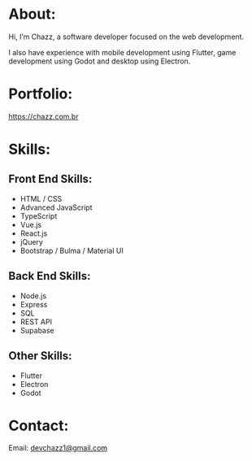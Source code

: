# About:
Hi, I’m Chazz, a software developer focused on the web development.

I also have experience with mobile development using Flutter, game development using Godot and desktop using Electron. 

# Portfolio:
https://chazz.com.br

# Skills:
## Front End Skills:
- HTML / CSS
- Advanced JavaScript
- TypeScript
- Vue.js
- React.js
- jQuery 
- Bootstrap / Bulma / Material UI
## Back End Skills:
- Node.js
- Express
- SQL
- REST API
- Supabase
## Other Skills:
- Flutter
- Electron
- Godot

# Contact:
Email: devchazz1@gmail.com

<!---
devchazz/devchazz is a ✨ special ✨ repository because its `README.md` (this file) appears on your GitHub profile.
You can click the Preview link to take a look at your changes.
--->
